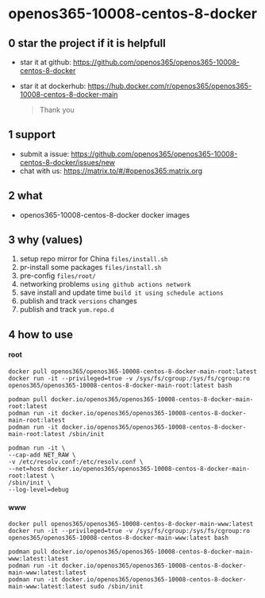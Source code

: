 # openos365-10008-centos-8-docker

## 0 star the project if it is helpfull

* star it at github: https://github.com/openos365/openos365-10008-centos-8-docker
* star it at dockerhub: https://hub.docker.com/r/openos365/openos365-10008-centos-8-docker-main

  > Thank you

## 1 support

* submit a issue: https://github.com/openos365/openos365-10008-centos-8-docker/issues/new
* chat with us: https://matrix.to/#/#openos365:matrix.org

## 2 what

* openos365-10008-centos-8-docker docker images
  
## 3 why (values)

1. setup repo mirror for China `files/install.sh`
1. pr-install some packages `files/install.sh`
1. pre-config `files/root/`
1. networking problems `using github actions network`
1. save install and update time `build it using schedule actions`
1. publish and track `versions` changes
1. publish and track `yum.repo.d`

## 4 how to use

#### root
```
docker pull openos365/openos365-10008-centos-8-docker-main-root:latest
docker run -it --privileged=true -v /sys/fs/cgroup:/sys/fs/cgroup:ro openos365/openos365-10008-centos-8-docker-main-root:latest bash

podman pull docker.io/openos365/openos365-10008-centos-8-docker-main-root:latest
podman run -it docker.io/openos365/openos365-10008-centos-8-docker-main-root:latest
podman run -it docker.io/openos365/openos365-10008-centos-8-docker-main-root:latest /sbin/init

podman run -it \
--cap-add NET_RAW \
-v /etc/resolv.conf:/etc/resolv.conf \
--net=host docker.io/openos365/openos365-10008-centos-8-docker-main-root:latest \
/sbin/init \
--log-level=debug

```
#### www

```
docker pull openos365/openos365-10008-centos-8-docker-main-www:latest
docker run -it --privileged=true -v /sys/fs/cgroup:/sys/fs/cgroup:ro openos365/openos365-10008-centos-8-docker-main-www:latest bash

podman pull docker.io/openos365/openos365-10008-centos-8-docker-main-www:latest:latest
podman run -it docker.io/openos365/openos365-10008-centos-8-docker-main-www:latest:latest
podman run -it docker.io/openos365/openos365-10008-centos-8-docker-main-www:latest:latest sudo /sbin/init
```
